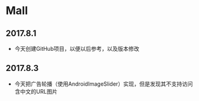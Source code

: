 # Mall


## 2017.8.1
* 今天创建GitHub项目，以便以后参考，以及版本修改

## 2017.8.3
* 今天把广告轮播（使用AndroidImageSlider）实现，但是发现其不支持访问含中文的URL图片
